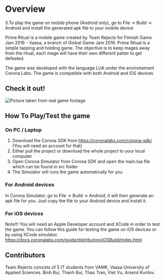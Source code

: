 Overview
============

3.To play the game on mobile phone (Android only), go to File -> Build -> Android and install the generated apk file to your mobile device

Prime Ritual is a mobile game created by Team Rejects for Finnish Game Jam 2016 - Vaasa, a branch of Global Game Jam 2016. Prime Ritual is a simple tapping and holding game. The objective is to keep mages away from the ritual, each mage will have their own different patter to get defeated.

The game was developed with the language LUA under the environement Corona Labs. 
The game is compatible with both Android and iOS devices

## Check it out!

![Picture taken from real game footage](https://github.com/binhbui411/Prime-Ritual--Team-Rejects-FGJ2016/blob/master/press/screenshot.png)

## How To Play/Test the game

### On PC / Laptop

1. Download the Corona SDK from https://coronalabs.com/corona-sdk/ (You will need an account for that)
2. Either pull the project or download the whole project to your local computer
3. Open Corona Simulator from Corona SDK and open the main.lua file which can be found in src folder
4. The Simulator will runs the game automatically for you

### For Android devices

In Corona Simulator, go to File -> Build -> Android, it will then generate an apk file for you. Just copy the file to your Android device and install it.

### For iOS devices

Note!!! You will need an Apple Developer account and XCode in order to test the game. 
You can follow this guide for testing the game on iOS devices or by using XCode simulator.
https://docs.coronalabs.com/guide/distribution/iOSBuild/index.html

## Contributors

Team Rejects consists of 5 IT students from VAMK, Vaasa University of Applied Sciences.
Binh Bui, Thanh Bui, Thao Tran, Viet Vu, Arsenii Kurilov.
